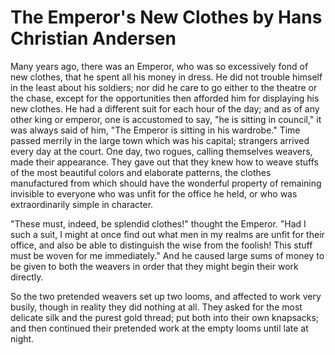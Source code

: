 <h1>The Emperor's New Clothes by Hans Christian Andersen</h1>
Many years ago, there was an Emperor, who was so excessively fond of new clothes, that he  spent all his money in dress. He did not trouble himself in the least about his soldiers; nor did  he care to go either to the theatre or the chase, except for the opportunities then afforded him  for displaying his new clothes. He had a different suit for each hour of the day; and as of any  other king or emperor, one is accustomed to say, "he is sitting in council," it was always said of  him, "The Emperor is sitting in his wardrobe." 
Time passed merrily in the large town which was his capital; strangers arrived every day at the  court. One day, two rogues, calling themselves weavers, made their appearance. They gave out  that they knew how to weave stuffs of the most beautiful colors and elaborate patterns, the  clothes manufactured from which should have the wonderful property of remaining invisible to  everyone who was unfit for the office he held, or who was extraordinarily simple in character. 


"These must, indeed, be splendid clothes!" thought the Emperor. "Had I such a suit, I might at once find out what men in my realms are unfit for their office, and also be able to distinguish the wise from the foolish! This stuff must be woven for me immediately." And he caused large sums of money to be given to both the weavers in order that they might begin their work directly.

So the two pretended weavers set up two looms, and affected to work very busily, though in reality they did nothing at all. They asked for the most delicate silk and the purest gold thread; put both into their own knapsacks; and then continued their pretended work at the empty looms until late at night.